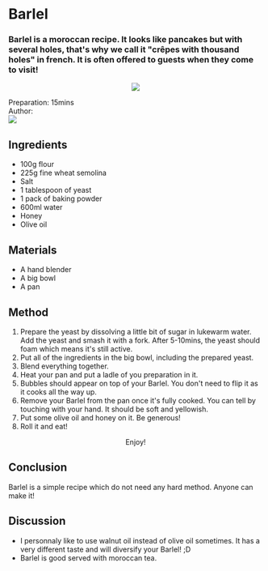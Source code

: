 # Barlel
### Barlel is a moroccan recipe. It looks like pancakes but with several holes, that's why we call it "crêpes with thousand holes" in french. It is often offered to guests when they come to visit!
<p align="center">
<img src="example.png" />
</p>

Preparation: 15mins  
Author:  
<a href="https://discord.com"><img src="https://img.shields.io/badge/Discord-nouille%232370-25?style=for-the-badge&logo=discord" /> </a>  

## Ingredients
* 100g flour
* 225g fine wheat semolina
* Salt
* 1 tablespoon of yeast
* 1 pack of baking powder
* 600ml water
* Honey
* Olive oil
## Materials
* A hand blender
* A big bowl 
* A pan
## Method
1. Prepare the yeast by dissolving a little bit of sugar in lukewarm water. Add the yeast and smash it with a fork. After 5-10mins, the yeast should foam which means it's still active.
2. Put all of the ingredients in the big bowl, including the prepared yeast.
3. Blend everything together.
4. Heat your pan and put a ladle of you preparation in it.
5. Bubbles should appear on top of your Barlel. You don't need to flip it as it cooks all the way up. 
6. Remove your Barlel from the pan once it's fully cooked. You can tell by touching with your hand. It should be soft and yellowish.
7. Put some olive oil and honey on it. Be generous!
8. Roll it and eat!
<p align="center"> Enjoy! </p>

## Conclusion
Barlel is a simple recipe which do not need any hard method. Anyone can make it!

## Discussion
* I personnaly like to use walnut oil instead of olive oil sometimes. It has a very different taste and will diversify your Barlel! ;D <br>
* Barlel is good served with moroccan tea. 
